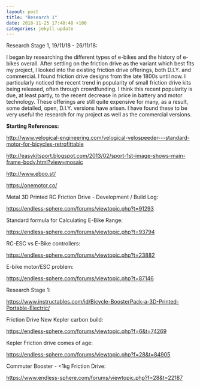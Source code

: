```yaml
---
layout: post
title: "Research 1"
date: 2018-11-25 17:48:48 +100
categories: jekyll update
---
```

Research Stage 1,
19/11/18 - 26/11/18:

I began by researching the different types of e-bikes and the history of e-bikes overall. After settling on the friction drive as the variant which best fits my project, I looked into the existing friction drive offerings, both D.I.Y. and commercial. I found friction drive designs from the late 1800s until now. I particularly noticed the recent trend in popularity of small friction drive kits being released, often through crowdfunding. I think this recent popularity is due, at least partly, to the recent decrease in price in battery and motor technology. These offerings are still quite expensive for many, as a result, some detailed, open, D.I.Y. versions have arisen. I have found these to be very useful the research for my project as well as the commercial versions.

**Starting References:**

<http://www.velogical-engineering.com/velogical-velospeeder---standard-motor-for-bicycles-retrofittable>

<http://easykitsport.blogspot.com/2013/02/sport-1st-image-shows-main-frame-body.html?view=mosaic>

<http://www.eboo.st/>

<https://onemotor.co/>

Metal 3D Printed RC Friction Drive - Development / Build Log:

 <https://endless-sphere.com/forums/viewtopic.php?t=91293>

Standard formula for Calculating E-Bike Range:

 <https://endless-sphere.com/forums/viewtopic.php?t=93794>

RC-ESC vs E-Bike controllers:

<https://endless-sphere.com/forums/viewtopic.php?t=23882>

E-bike motor/ESC problem:

 <https://endless-sphere.com/forums/viewtopic.php?t=87146>

Research Stage 1:

<https://www.instructables.com/id/Bicycle-BoosterPack-a-3D-Printed-Portable-Electric/>

Friction Drive New Kepler carbon build:

<https://endless-sphere.com/forums/viewtopic.php?f=6&t=74269>

Kepler Friction drive comes of age:

 <https://endless-sphere.com/forums/viewtopic.php?f=28&t=84905>

Commuter Booster - <1kg Friction Drive:

 <https://www.endless-sphere.com/forums/viewtopic.php?f=28&t=22187>
